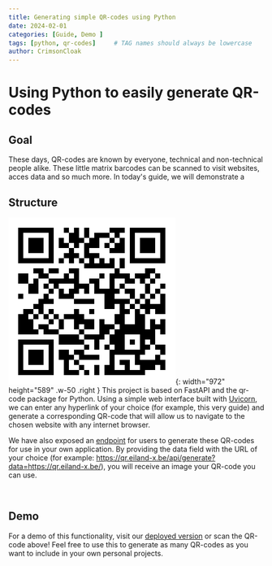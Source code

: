 ```yaml
---
title: Generating simple QR-codes using Python
date: 2024-02-01
categories: [Guide, Demo ]
tags: [python, qr-codes]     # TAG names should always be lowercase
author: CrimsonCloak
---
```


# Using Python to easily generate QR-codes


## Goal
These days, QR-codes are known by everyone, technical and non-technical people alike. These little matrix barcodes can be scanned to visit websites, acces data and so much more. In today's guide, we will demonstrate a 

## Structure
![QR code for this blogpost](/assets/img/20240201/qr-code.png){: width="972" height="589" .w-50 .right }
This project is based on FastAPI and the qr-code package for Python. Using a simple web interface built with [Uvicorn](https://www.uvicorn.org/), we can enter any hyperlink of your choice (for example, this very guide) and generate a corresponding QR-code that will allow us to navigate to the chosen website with any internet browser.


We have also exposed an [endpoint](https://qr.eiland-x.be/api/generate?data=https://example.com) for users to generate these QR-codes for use in your own application. By providing the data field with the URL of your choice (for example: https://qr.eiland-x.be/api/generate?data=https://qr.eiland-x.be/), you will receive an image your QR-code you can use.

<br>


## Demo

For a demo of this functionality, visit our [deployed version](https://qr.eiland-x.be) or scan the QR-code above! Feel free to use this to generate as many QR-codes as you want to include in your own personal projects.

